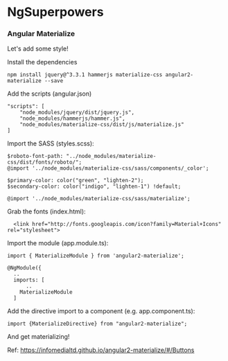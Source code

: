 # NgSuperpowers

### Angular Materialize
Let's add some style!

Install the dependencies
```
npm install jquery@^3.3.1 hammerjs materialize-css angular2-materialize --save
```

Add the scripts (angular.json)
```
"scripts": [ 
    "node_modules/jquery/dist/jquery.js",
    "node_modules/hammerjs/hammer.js",
    "node_modules/materialize-css/dist/js/materialize.js"
]
```

Import the SASS (styles.scss):
```
$roboto-font-path: "../node_modules/materialize-css/dist/fonts/roboto/";
@import '../node_modules/materialize-css/sass/components/_color';

$primary-color: color("green", "lighten-2");
$secondary-color: color("indigo", "lighten-1") !default;

@import '../node_modules/materialize-css/sass/materialize';
```

Grab the fonts (index.html):
```
  <link href="http://fonts.googleapis.com/icon?family=Material+Icons" rel="stylesheet">
```

Import the module (app.module.ts):
```
import { MaterializeModule } from 'angular2-materialize';

@NgModule({
  ..
  imports: [
      ..
    MaterializeModule
  ]
```

Add the directive import to a component (e.g. app.component.ts):
```
import {MaterializeDirective} from "angular2-materialize";
```

And get materializing!

Ref: https://infomedialtd.github.io/angular2-materialize/#/Buttons